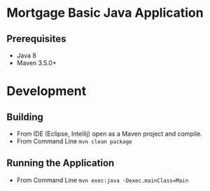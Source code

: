 # Mortgage Basic Java Application
## Prerequisites
* Java 8
* Maven 3.5.0+

# Development
## Building
* From IDE (Eclipse, Intellij) open as a Maven project and compile.
* From Command Line `mvn clean package`

## Running the Application
* From Command Line `mvn exec:java -Dexec.mainClass=Main`
